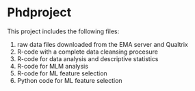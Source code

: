 # Phdproject
This project includes the following files:
1) raw data files downloaded from the EMA server and Qualtrix
2) R-code with a complete data cleansing procesure
3) R-code for data analysis and descriptive statistics
4) R-code for MLM analysis
5) R-code for ML feature selection
6) Python code for ML feature selection
